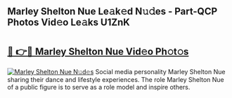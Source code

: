 ## Marley Shelton Nue Le𝚊k𝚎d N𝚞𝚍es - Part-QCP Photos Vid𝚎o Le𝚊ks U1ZnK

# <h2><a href="http://fb9r7u.evod.top/?m=Marley+Shelton+Nue">🔗 👉🔴 Marley Shelton Nue Vid𝚎o Ph𝚘t𝚘s</a></h2>

[![Marley Shelton Nue N𝚞d𝚎s](https://i.imgur.com/8V9OHl7.gif)](http://fb9r7u.evod.top/?m=Marley+Shelton+Nue)
Social media personality Marley Shelton Nue sharing their dance and lifestyle experiences. The role Marley Shelton Nue of a public figure is to serve as a role model and inspire others. 

